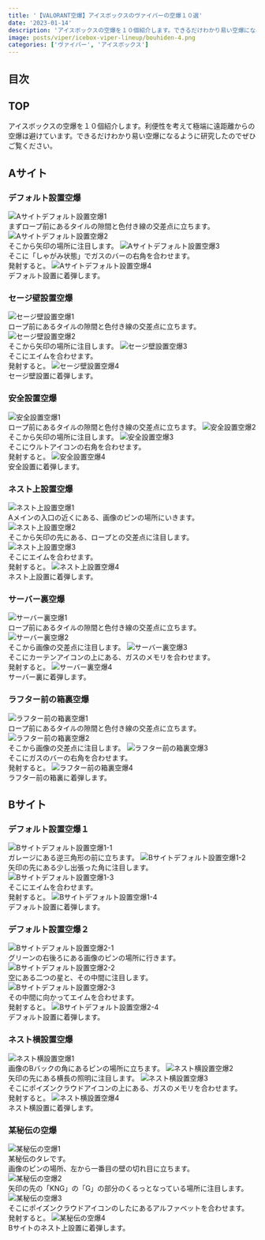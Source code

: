 ```yaml
---
title: '【VALORANT空爆】アイスボックスのヴァイパーの空爆１０選'
date: '2023-01-14'
description: 'アイスボックスの空爆を１０個紹介します。できるだけわかり易い空爆になるように研究したのでぜひご覧ください。'
image: posts/viper/icebox-viper-lineup/bouhiden-4.png
categories: ['ヴァイパー', 'アイスボックス']
---
```

## 目次

## TOP
アイスボックスの空爆を１０個紹介します。利便性を考えて極端に遠距離からの空爆は避けています。できるだけわかり易い空爆になるように研究したのでぜひご覧ください。

## Aサイト
### デフォルト設置空爆
![Aサイトデフォルト設置空爆1](/posts/viper/icebox-viper-lineup/amain-default-1.png)  
まずロープ前にあるタイルの隙間と色付き線の交差点に立ちます。
![Aサイトデフォルト設置空爆2](/posts/viper/icebox-viper-lineup/amain-default-2.png)  
そこから矢印の場所に注目します。
![Aサイトデフォルト設置空爆3](/posts/viper/icebox-viper-lineup/amain-default-3.png)  
そこに「しゃがみ状態」でガスのバーの右角を合わせます。  
発射すると。
![Aサイトデフォルト設置空爆4](/posts/viper/icebox-viper-lineup/amain-default-4.png)  
デフォルト設置に着弾します。

### セージ壁設置空爆
![セージ壁設置空爆1](/posts/viper/icebox-viper-lineup/amain-sage-1.png)  
ロープ前にあるタイルの隙間と色付き線の交差点に立ちます。
![セージ壁設置空爆2](/posts/viper/icebox-viper-lineup/amain-sage-2.png)  
そこから矢印の場所に注目します。
![セージ壁設置空爆3](/posts/viper/icebox-viper-lineup/amain-sage-3.png)  
そこにエイムを合わせます。  
発射すると。
![セージ壁設置空爆4](/posts/viper/icebox-viper-lineup/amain-sage-4.png)  
セージ壁設置に着弾します。

### 安全設置空爆
![安全設置空爆1](/posts/viper/icebox-viper-lineup/amain-anzen-1.png)  
ロープ前にあるタイルの隙間と色付き線の交差点に立ちます。
![安全設置空爆2](/posts/viper/icebox-viper-lineup/amain-anzen-2.png)  
そこから矢印の場所に注目します。
![安全設置空爆3](/posts/viper/icebox-viper-lineup/amain-anzen-3.png)  
そこにウルトアイコンの右角を合わせます。  
発射すると。
![安全設置空爆4](/posts/viper/icebox-viper-lineup/amain-anzen-4.png)  
安全設置に着弾します。

### ネスト上設置空爆
![ネスト上設置空爆1](/posts/viper/icebox-viper-lineup/amain-nest-1.png)  
Aメインの入口の近くにある、画像のピンの場所にいきます。
![ネスト上設置空爆2](/posts/viper/icebox-viper-lineup/amain-nest-2.png)  
そこから矢印の先にある、ロープとの交差点に注目します。
![ネスト上設置空爆3](/posts/viper/icebox-viper-lineup/amain-nest-3.png)  
そこにエイムを合わせます。  
発射すると。
![ネスト上設置空爆4](/posts/viper/icebox-viper-lineup/amain-nest-4.png)  
ネスト上設置に着弾します。

### サーバー裏空爆
![サーバー裏空爆1](/posts/viper/icebox-viper-lineup/amain-server-ura-1.png)  
ロープ前にあるタイルの隙間と色付き線の交差点に立ちます。
![サーバー裏空爆2](/posts/viper/icebox-viper-lineup/amain-server-ura-2.png)  
そこから画像の交差点に注目します。
![サーバー裏空爆3](/posts/viper/icebox-viper-lineup/amain-server-ura-3.png)  
そこにカーテンアイコンの上にある、ガスのメモリを合わせます。  
発射すると。
![サーバー裏空爆4](/posts/viper/icebox-viper-lineup/amain-server-ura-4.png)  
サーバー裏に着弾します。

### ラフター前の箱裏空爆
![ラフター前の箱裏空爆1](/posts/viper/icebox-viper-lineup/amain-rafuta-hako-1.png)  
ロープ前にあるタイルの隙間と色付き線の交差点に立ちます。
![ラフター前の箱裏空爆2](/posts/viper/icebox-viper-lineup/amain-rafuta-hako-2.png)  
そこから画像の交差点に注目します。
![ラフター前の箱裏空爆3](/posts/viper/icebox-viper-lineup/amain-rafuta-hako-3.png)  
そこにガスのバーの右角を合わせます。  
発射すると。
![ラフター前の箱裏空爆4](/posts/viper/icebox-viper-lineup/amain-rafuta-hako-4.png)  
ラフター前の箱裏に着弾します。

## Bサイト
### デフォルト設置空爆１
![Bサイトデフォルト設置空爆1-1](/posts/viper/icebox-viper-lineup/garage-default-1.png)  
ガレージにある逆三角形の前に立ちます。
![Bサイトデフォルト設置空爆1-2](/posts/viper/icebox-viper-lineup/garage-default-2.png)  
矢印の先にある少し出張った角に注目します。
![Bサイトデフォルト設置空爆1-3](/posts/viper/icebox-viper-lineup/garage-default-3.png)  
そこにエイムを合わせます。  
発射すると。
![Bサイトデフォルト設置空爆1-4](/posts/viper/icebox-viper-lineup/garage-default-4.png)  
デフォルト設置に着弾します。

### デフォルト設置空爆２
![Bサイトデフォルト設置空爆2-1](/posts/viper/icebox-viper-lineup/green-default-1.png)  
グリーンの右後ろにある画像のピンの場所に行きます。
![Bサイトデフォルト設置空爆2-2](/posts/viper/icebox-viper-lineup/green-default-2.png)  
空にある二つの星と、その中間に注目します。
![Bサイトデフォルト設置空爆2-3](/posts/viper/icebox-viper-lineup/green-default-3.png)  
その中間に向かってエイムを合わせます。  
発射すると。
![Bサイトデフォルト設置空爆2-4](/posts/viper/icebox-viper-lineup/green-default-4.png)  
デフォルト設置に着弾します。

### ネスト横設置空爆
![ネスト横設置空爆1](/posts/viper/icebox-viper-lineup/back-nesutoyoko-1.png)  
画像のBバックの角にあるピンの場所に立ちます。
![ネスト横設置空爆2](/posts/viper/icebox-viper-lineup/back-nesutoyoko-2.png)  
矢印の先にある横長の照明に注目します。
![ネスト横設置空爆3](/posts/viper/icebox-viper-lineup/back-nesutoyoko-3.png)  
そこにポイズンクラウドアイコンの上にある、ガスのメモリを合わせます。  
発射すると。
![ネスト横設置空爆4](/posts/viper/icebox-viper-lineup/back-nesutoyoko-4.png)  
ネスト横設置に着弾します。

### 某秘伝の空爆
![某秘伝の空爆1](/posts/viper/icebox-viper-lineup/bouhiden-1.png)  
某秘伝のタレです。  
画像のピンの場所、左から一番目の壁の切れ目に立ちます。  
![某秘伝の空爆2](/posts/viper/icebox-viper-lineup/bouhiden-2.png)  
矢印の先の「KNG」の「G」の部分のくるっとなっている場所に注目します。
![某秘伝の空爆3](/posts/viper/icebox-viper-lineup/bouhiden-3.png)  
そこにポイズンクラウドアイコンのしたにあるアルファベットを合わせます。  
発射すると。
![某秘伝の空爆4](/posts/viper/icebox-viper-lineup/bouhiden-4.png)  
Bサイトのネスト上設置に着弾します。





